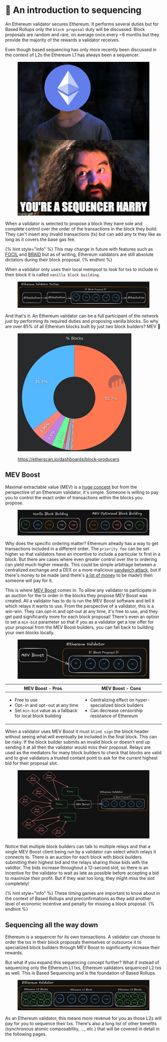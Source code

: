 # 🔢 An introduction to sequencing

An Ethereum validator secures Ethereum. It performs several duties but for Based Rollups only the `block proposal` duty will be discussed. Block proposals are random and rare, on average once every \~6 months but they provide the majority of the rewards a validator receives.

Even though based sequencing has only more recently been discussed in the context of L2s the Ethereum L1 has always been a sequencer.

<figure><img src="../.gitbook/assets/image (2).png" alt="" width="482"><figcaption></figcaption></figure>

When a validator is selected to propose a block they have sole and complete control over the order of the transactions in the block they build. They can't insert any invalid transactions (tx) but can add any tx they like as long as it covers the base gas fee.

{% hint style="info" %}
This may change in future with features such as [FOCIL](https://eips.ethereum.org/EIPS/eip-7805) and [BRAID](https://www.coinlive.com/news/ethereum-s-road-to-anti-censorship-braid-and-focil-who-is-better) but as of writing, Ethereum validators are still absolute dictators during their block proposal.
{% endhint %}

When a validator only uses their local mempool to look for txs to include in their block it is called `vanilla block building`.

<div data-full-width="true"><figure><img src="../.gitbook/assets/image (6).png" alt=""><figcaption></figcaption></figure></div>

And that's it. An Ethereum validator can be a full participant of the network just by performing its required duties and proposing vanilla blocks. So why are over 85% of all Ethereum blocks built by just two block builders? MEV 🤖

<figure><img src="../.gitbook/assets/image (7).png" alt=""><figcaption><p><a href="https://etherscan.io/dashboards/block-producers">https://etherscan.io/dashboards/block-producers</a></p></figcaption></figure>

## MEV Boost

Maximal extractable value (MEV) is a [huge concept](https://docs.flashbots.net/new-to-mev) but from the perspective of an Ethereum validator, it's simple. Someone is willing to pay you to control the exact order of transactions within the blocks you propose.

<div data-full-width="true"><figure><img src="../.gitbook/assets/image (8).png" alt=""><figcaption></figcaption></figure></div>

Why does the specific ordering matter? Ethereum already has a way to get transactions included in a different order. The `priority fee` can be set higher so that validators have an incentive to include a particular tx first in a block. But there are cases where even greater control over the tx ordering can yield much higher rewards. This could be simple arbitrage between a centralized exchange and a DEX or a more malicious [sandwich attack](https://www.coingecko.com/learn/sandwich-attacks-prevention-crypto), but if there's money to be made (and there's [a lot of money](https://dune.com/defi_wonderland/mev-bots) to be made!) then someone will pay for it.

This is where [MEV Boost](https://docs.flashbots.net/flashbots-mev-boost/introduction) comes in. To allow any validator to participate in an auction for the tx order in the blocks they propose MEV Boost was created. All a validator has to do is run the MEV Boost software and tell it which relays it wants to use. From the perspective of a validator, this is a win-win. They can opt-in and opt-out at any time, it's free to use, and they get paid significantly more for each block proposal! There's even an option to set a `min-bid` parameter so that if you as a validator get a low offer for your proposal from the MEV Boost builders, you can fall back to building your own blocks locally.

<figure><img src="../.gitbook/assets/image (9).png" alt=""><figcaption></figcaption></figure>

| MEV Boost - Pros                                                                                                                                   | MEV Boost - Cons                                                                                                                 |
| -------------------------------------------------------------------------------------------------------------------------------------------------- | -------------------------------------------------------------------------------------------------------------------------------- |
| <ul><li>Free to use</li><li>Opt-in and opt-out at any time</li><li>Set <code>min-bid</code> value as a fallback for local block building</li></ul> | <ul><li>Centralizing effect on hyper-specialized block builders</li><li>Can decrease censorship resistance of Ethereum</li></ul> |

When a validator uses MEV Boost it must `blind sign` the block header without seeing what will eventually be included in the final block. This can be risky. If the block builder submits an invalid block or doesn't end up sending it at all then the validator would miss their proposal. Relays are used as the mediators for many block builders to check that blocks are valid and to give validators a trusted contant point to ask for the current highest bid for their proposal slot.

<div data-full-width="true"><figure><img src="../.gitbook/assets/image (10).png" alt=""><figcaption></figcaption></figure></div>

Notice that multiple block builders can talk to multiple relays and that a single MEV Boost client being run by a validator can select which relays it connects to. There is an auction for each block with block builders submitting their highest bid and the relays sharing those bids with the validtor. The bids increase throughout a 12-second slot, so there is an incentive for the validator to wait as late as possible before accepting a bid to maximize their profit. But if they wait too long, they might miss the slot completely!&#x20;

{% hint style="info" %}
These timing games are important to know about in the context of Based Rollups and preconfirmations as they add another level of economic incentive and penalty for missing a block proposal.
{% endhint %}

## Sequencing all the way down

Ethereum is a sequencer for its own transactions. A validator can choose to order the txs in their block proposals themselves or outsource it to specialized block builders through MEV Boost to significantly increase their rewards.

But what if you expand this sequencing concept further? What if instead of sequencing only the Ethereum L1 txs, Ethereum validators sequenced L2 txs as well. This is Based Sequencing and is the foundation of Based Rollups.

<div data-full-width="true"><figure><img src="../.gitbook/assets/image (11).png" alt=""><figcaption></figcaption></figure></div>

As an Ethereum validator, this means more revenue for you as those L2s will pay for you to sequence their txs. There's also a long list of other benefits (synchronous atomic composability, ..., etc.) that will be covered in detail in the following pages.
